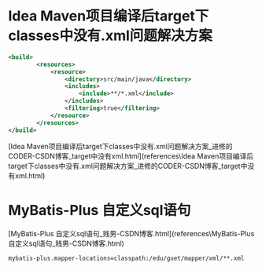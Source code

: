 # Idea Maven项目编译后target下classes中没有.xml问题解决方案

```xml
<build>
        <resources>
            <resource>
                <directory>src/main/java</directory>
                <includes>
                    <include>**/*.xml</include>
                </includes>
                <filtering>true</filtering>
            </resource>
        </resources>
</build>
```

 [Idea Maven项目编译后target下classes中没有.xml问题解决方案_进修的CODER-CSDN博客_target中没有xml.html](references\Idea Maven项目编译后target下classes中没有.xml问题解决方案_进修的CODER-CSDN博客_target中没有xml.html) 





# MyBatis-Plus 自定义sql语句

 [MyBatis-Plus 自定义sql语句_贱男-CSDN博客.html](references\MyBatis-Plus 自定义sql语句_贱男-CSDN博客.html) 

```properties
mybatis-plus.mapper-locations=classpath:/edu/guet/mapper/xml/**.xml
```

